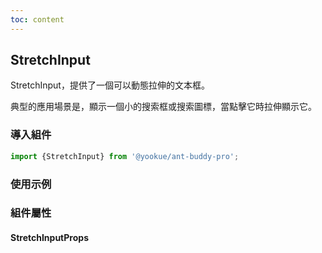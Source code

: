 ```yaml
---
toc: content
---
```


## StretchInput

StretchInput，提供了一個可以動態拉伸的文本框。

典型的應用場景是，顯示一個小的搜索框或搜索圖標，當點擊它時拉伸顯示它。

### 導入組件

```jsx | pure
import {StretchInput} from '@yookue/ant-buddy-pro';
```

### 使用示例

<code src="./demo.zh-TW.tsx"></code>

### 組件屬性

#### StretchInputProps

<API src="@/form/StretchInput/index.tsx" hideTitle></API>
